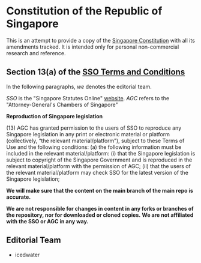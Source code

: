 # Constitution of the Republic of Singapore

This is an attempt to provide a copy of the [Singapore Constitution][sso-con] with all its amendments tracked.
It is intended only for personal non-commercial research and reference.

## Section 13(a) of the [SSO Terms and Conditions][sso-tnc]

In the following paragraphs, _we_ denotes the editorial team.

_SSO_ is the "Singapore Statutes Online" [website][sso-web].
_AGC_ refers to the "Attorney-General's Chambers of Singapore"

**Reproduction of Singapore legislation**

(13)  AGC has granted permission to the users of SSO to reproduce any Singapore legislation in any print or electronic material or platform (collectively, “the relevant material/platform”), subject to these Terms of Use and the following conditions:
(a) the following information must be included in the relevant material/platform:
  (i) that the Singapore legislation is subject to copyright of the Singapore Government and is reproduced in the relevant material/platform with the permission of AGC;
  (ii) that the users of the relevant material/platform may check SSO for the latest version of the Singapore legislation;

**We will make sure that the content on the main branch of the main repo is accurate.**

**We are not responsible for changes in content in any forks or branches of the repository, nor for downloaded or cloned copies.**
**We are not affiliated with the SSO or AGC in any way.**

## Editorial Team

- icedwater

[sso-web]: https://sso.agc.gov.sg/
[sso-con]: https://sso.agc.gov.sg/Act/CONS1963?Timeline=On
[sso-tnc]: https://sso.agc.gov.sg/Terms-of-Use
